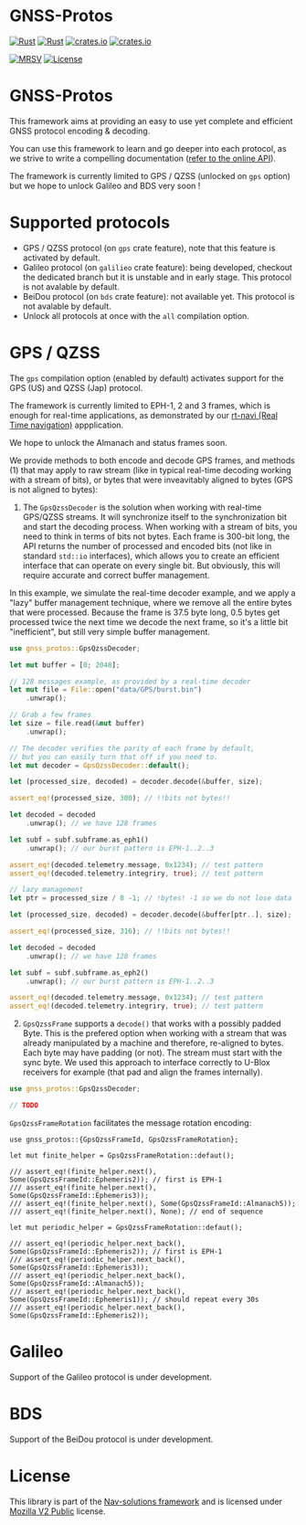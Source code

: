 # GNSS-Protos

[![Rust](https://github.com/nav-solutions/gnss-protos/actions/workflows/rust.yml/badge.svg)](https://github.com/nav-solutions/gnss-protos/actions/workflows/rust.yml)
[![Rust](https://github.com/nav-solutions/gnss-protos/actions/workflows/daily.yml/badge.svg)](https://github.com/nav-solutions/gnss-protos/actions/workflows/daily.yml) 
[![crates.io](https://img.shields.io/crates/v/gnss-protos.svg)](https://crates.io/crates/gnss-protos) 
[![crates.io](https://docs.rs/gnss-protos/badge.svg)](https://docs.rs/gnss-protos/badge.svg)

[![MRSV](https://img.shields.io/badge/MSRV-1.72.0-orange?style=for-the-badge)](https://github.com/rust-lang/rust/releases/tag/1.72.0)
[![License](https://img.shields.io/badge/license-MPL_2.0-orange?style=for-the-badge&logo=mozilla)](https://github.com/nav-solutions/gnss-protos/blob/main/LICENSE)

GNSS-Protos
===========

This framework aims at providing an easy to use yet complete and efficient
GNSS protocol encoding & decoding.

You can use this framework to learn and go deeper into each protocol, as we strive to write
a compelling documentation ([refer to the online API](https://docs.rs/gnss-protos)).

The framework is currently limited to GPS / QZSS (unlocked on `gps` option) but we
hope to unlock Galileo and BDS very soon !

Supported protocols
===================

- GPS / QZSS protocol (on `gps` crate feature), note that this feature is activated by default.
- Galileo protocol (on `galilieo` crate feature): being developed, checkout the dedicated branch but it is unstable
and in early stage. This protocol is not avalable by default.
- BeiDou protocol (on `bds` crate feature): not available yet.
This protocol is not avalable by default.
- Unlock all protocols at once with the `all` compilation option. 

GPS / QZSS
==========

The `gps` compilation option (enabled by default) activates support
for the GPS (US) and QZSS (Jap) protocol.

The framework is currently limited to EPH-1, 2 and 3 frames, which is enough for real-time applications,
as demonstrated by our [rt-navi (Real Time navigation)](https://github.com/nav-solutions/rt-navi) appplication.

We hope to unlock the Almanach and status frames soon.

We provide methods to both encode and decode GPS frames, and methods
(1) that may apply to raw stream (like in typical real-time decoding working with a stream of bits),
or bytes that were inveavitably aligned to bytes (GPS is not aligned to bytes):

1. The `GpsQzssDecoder` is the solution when working with real-time GPS/QZSS streams.
It will synchronize itself to the synchronization bit and start the decoding process.
When working with a stream of bits, you need to think in terms of bits not bytes.
Each frame is 300-bit long, the API returns the number of processed and encoded bits (not like
in standard `std::io` interfaces), which allows you to create an efficient interface that can
operate on every single bit. But obviously, this will require accurate and correct buffer management.

In this example, we simulate the real-time decoder example, and we apply a "lazy" buffer management technique,
where we remove all the entire bytes that were processed. Because the frame is 37.5 byte long, 0.5 bytes
get processed twice the next time we decode the next frame, so it's a little bit "inefficient", but still
very simple buffer management.

```rust
use gnss_protos::GpsQzssDecoder;

let mut buffer = [0; 2048]; 

// 128 messages example, as provided by a real-time decoder
let mut file = File::open("data/GPS/burst.bin")
    .unwrap();

// Grab a few frames
let size = file.read(&mut buffer)
    .unwrap();

// The decoder verifies the parity of each frame by default,
// but you can easily turn that off if you need to.
let mut decoder = GpsQzssDecoder::default();

let (processed_size, decoded) = decoder.decode(&buffer, size);

assert_eq!(processed_size, 300); // !!bits not bytes!!

let decoded = decoded
    .unwrap(); // we have 128 frames

let subf = subf.subframe.as_eph1()
    .unwrap(); // our burst pattern is EPH-1..2..3

assert_eq!(decoded.telemetry.message, 0x1234); // test pattern
assert_eq!(decoded.telemetry.integriry, true); // test pattern

// lazy management
let ptr = processed_size / 8 -1; // !bytes! -1 so we do not lose data

let (processed_size, decoded) = decoder.decode(&buffer[ptr..], size);

assert_eq!(processed_size, 316); // !!bits not bytes!!

let decoded = decoded
    .unwrap(); // we have 128 frames

let subf = subf.subframe.as_eph2()
    .unwrap(); // our burst pattern is EPH-1..2..3

assert_eq!(decoded.telemetry.message, 0x1234); // test pattern
assert_eq!(decoded.telemetry.integriry, true); // test pattern
```

2. `GpsQzssFrame` supports a `decode()` that works with a possibly padded Byte.
This is the prefered option when working with a stream that was already manipulated by a machine
and therefore, re-aligned to bytes. Each byte may have padding (or not). The stream must
start with the sync byte.
We used this approach to interface correctly to U-Blox receivers for example
(that pad and align the frames internally).

```rust
use gnss_protos::GpsQzssDecoder;

// TODO
```

`GpsQzssFrameRotation` facilitates the message rotation encoding:

```
use gnss_protos::{GpsQzssFrameId, GpsQzssFrameRotation};

let mut finite_helper = GpsQzssFrameRotation::defaut();

/// assert_eq!(finite_helper.next(), Some(GpsQzssFrameId::Ephemeris2)); // first is EPH-1
/// assert_eq!(finite_helper.next(), Some(GpsQzssFrameId::Ephemeris3));
/// assert_eq!(finite_helper.next(), Some(GpsQzssFrameId::Almanach5));
/// assert_eq!(finite_helper.next(), None); // end of sequence

let mut periodic_helper = GpsQzssFrameRotation::defaut();

/// assert_eq!(periodic_helper.next_back(), Some(GpsQzssFrameId::Ephemeris2)); // first is EPH-1
/// assert_eq!(periodic_helper.next_back(), Some(GpsQzssFrameId::Ephemeris3));
/// assert_eq!(periodic_helper.next_back(), Some(GpsQzssFrameId::Almanach5));
/// assert_eq!(periodic_helper.next_back(), Some(GpsQzssFrameId::Ephemeris1)); // should repeat every 30s
/// assert_eq!(periodic_helper.next_back(), Some(GpsQzssFrameId::Ephemeris2));
```

Galileo
=======

Support of the Galileo protocol is under development.

BDS
===

Support of the BeiDou protocol is under development.

License
=======

This library is part of the [Nav-solutions framework](https://github.com/nav-solutions) and is
licensed under [Mozilla V2 Public](https://www.mozilla.org/en-US/MPL/2.0) license.
